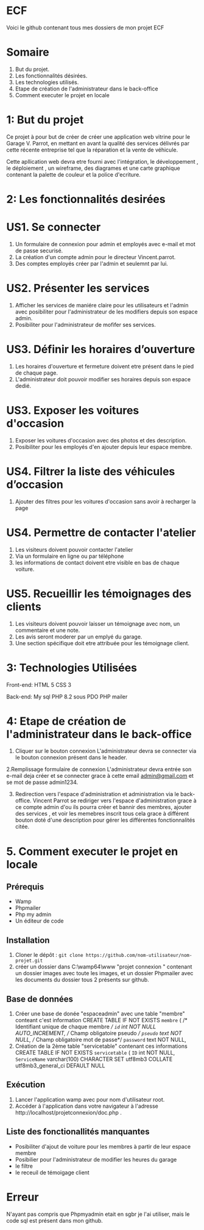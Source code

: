 # ECF
Voici le github contenant tous mes dossiers de mon projet ECF

# Somaire
1. But du projet.
2. Les fonctionnalités désirées.
3. Les technologies utilisés.
4. Etape de création de l'administrateur dans le back-office
5. Comment executer le projet en locale


#  1: But du projet

Ce projet à pour but de créer  de créer une application web vitrine pour le Garage V. Parrot,
en mettant en avant la qualité des services délivrés par cette récente entreprise tel que la réparation et la vente de véhicule.

Cette apllication web devra etre fourni avec  l'intégration, le développement , le déploiement , un wireframe, des diagrames et une carte graphique contenant la palette de couleur et la police d'ecriture.

# 2: Les fonctionnalités desirées

#  US1. Se connecter
1. Un formulaire de connexion pour admin et employés avec e-mail et mot de passe securisé.
2. La création d'un compte admin pour le directeur Vincent.parrot.
3. Des comptes employés créer par l'admin et seulemnt par lui.

 # US2. Présenter les services
1. Afficher les services de maniére claire pour les utilisateurs et l'admin avec posibiliter pour l'administrateur de les modifiers depuis son espace admin.
2. Posibiliter pour l'administrateur de mofifer ses services.

 # US3. Définir les horaires d’ouverture
1. Les horaires d'ouverture et fermeture doivent etre présent dans le pied de chaque page.
2. L'administrateur doit pouvoir modifier ses horaires depuis son espace dedié.


#  US3. Exposer les voitures d'occasion
1. Exposer les voitures d'occasion avec des photos et des description.
2. Posibiliter pour les employés d'en ajouter depuis leur espace membre.

#  US4. Filtrer la liste des véhicules d’occasion
1. Ajouter des filtres pour les voitures d'occasion sans avoir à recharger la page

 #  US4. Permettre de contacter l'atelier
1. Les visiteurs doivent pouvoir contacter l'atelier
2. Via un formulaire en ligne ou par téléphone
3. les informations de contact doivent etre visible en bas de chaque voiture.

 #  US5. Recueillir les témoignages des clients
1. Les visiteurs doivent pouvoir laisser un témoignage avec nom, un commentaire et une note.
2. Les avis seront moderer par un emplyé du garage.
3. Une section spécifique doit etre attribuée pour les témoignage client.

# 3: Technologies Utilisées
Front-end:
    HTML 5
    CSS 3

Back-end:
    My sql
    PHP 8.2 sous PDO
    PHP mailer

# 4: Etape de création de l'administrateur dans le back-office

1. Cliquer sur le bouton connexion
   L'administrateur devra se connecter via le bouton connexion présent dans le header.

2.Remplissage formulaire de connexion
L'administrateur devra entrée son e-mail deja créer et se connecter grace à cette email admin@gmail.com et se mot de passe admin1234.

3. Redirection vers l'espace d'administration et administration via le back-office.
Vincent Parrot se rediriger vers l'espace d'administration grace à ce compte admin d'ou ils pourra créer et bannir des membres, ajouter des services , et voir les memebres inscrit tous cela grace à différent bouton doté d'une description pour gérer les différentes fonctionnalités citée.

# 5. Comment executer le projet en locale


## Prérequis
- Wamp
- Phpmailer
- Php my admin
- Un éditeur de code

## Installation
1. Cloner le dépôt : `git clone https://github.com/nom-utilisateur/nom-projet.git`
2. créer un dossier dans C:\wamp64\www  "projet connexion " contenant un dossier images avec toute les images, et un dossier Phpmailer avec les documents du dossier tous 2 présents sur github.


 
## Base de données
1. Créer une base de donée "espaceadmin" avec une table "membre" conteant c'est information CREATE TABLE IF NOT EXISTS `membre` (
/* Identifiant unique de chaque membre */
  `id` int NOT NULL AUTO_INCREMENT,
  /* Champ obligatoire pseudo */
  `pseudo` text NOT NULL,
  /* Champ obligatoire mot de passe*/
  `password` text NOT NULL,
2. Création de la 2ème table "servicetable" contenant ces informations CREATE TABLE IF NOT EXISTS `servicetable` (
  `ID` int NOT NULL,
  `ServiceName` varchar(100) CHARACTER SET utf8mb3 COLLATE utf8mb3_general_ci DEFAULT NULL


## Exécution
1. Lancer l'application wamp avec pour nom d'utilisateur root.
2. Accéder à l'application dans votre navigateur à l'adresse http://localhost/projetconnexion/doc.php .


## Liste des fonctionallités manquantes 
- Posibiliter d'ajout de voiture pour les membres à partir de leur espace membre
- Posibilier pour l'administrateur de modifier les heures du garage
- le filtre
- le receuil de témoigage client

# Erreur
N'ayant pas compris que Phpmyadmin etait en sgbr je l'ai utiliser, mais le code sql est présent dans mon github.
  
    


